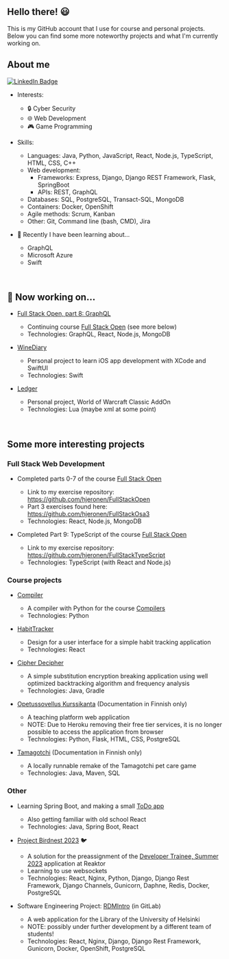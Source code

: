 ## Hello there! :smiley:

This is my GitHub account that I use for course and personal projects. Below you can find some more noteworthy projects and what I'm currently working on.

<!--
**hjeronen/hjeronen** is a ✨ _special_ ✨ repository because its `README.md` (this file) appears on your GitHub profile.

Here are some ideas to get you started:

- 🔭 I’m currently working on ...
- 🌱 I’m currently learning ...
- 👯 I’m looking to collaborate on ...
- 🤔 I’m looking for help with ...
- 💬 Ask me about ...
- 📫 How to reach me: ...
- 😄 Pronouns: ...
- ⚡ Fun fact: ...
-->

## About me

<div id="badges">
  <a href="https://www.linkedin.com/in/heli-eronen-71454a261/">
    <img src="https://img.shields.io/badge/LinkedIn-blue?style=for-the-badge&logo=linkedin&logoColor=white" alt="LinkedIn Badge"/>
  </a>
</div>

- Interests:
  - :lock: Cyber Security
  - :globe_with_meridians: Web Development
  - :video_game: Game Programming
 
- Skills:
  - Languages: Java, Python, JavaScript, React, Node.js, TypeScript, HTML, CSS, C++
  - Web development:
    - Frameworks: Express, Django, Django REST Framework, Flask, SpringBoot
    - APIs: REST, GraphQL
  - Databases: SQL, PostgreSQL, Transact-SQL, MongoDB
  - Containers: Docker, OpenShift
  - Agile methods: Scrum, Kanban
  - Other: Git, Command line (bash, CMD), Jira

- 🌱 Recently I have been learning about...
  - GraphQL
  - Microsoft Azure
  - Swift

<br/>
 
## 🔭 Now working on...

- [Full Stack Open, part 8: GraphQL](https://github.com/hjeronen/FullStackGraphQL)
  - Continuing course [Full Stack Open](https://fullstackopen.com/en/) (see more below)
  - Technologies: GraphQL, React, Node.js, MongoDB
 
- [WineDiary](https://github.com/hjeronen/WineDiary)
  - Personal project to learn iOS app development with XCode and SwiftUI
  - Technologies: Swift

- [Ledger](https://github.com/hjeronen/Ledger)
  - Personal project, World of Warcraft Classic AddOn
  - Technologies: Lua (maybe xml at some point)

<br/>

## Some more interesting projects
 
### Full Stack Web Development

- Completed parts 0-7 of the course [Full Stack Open](https://fullstackopen.com/)
  - Link to my exercise repository: https://github.com/hjeronen/FullStackOpen
  - Part 3 exercises found here: https://github.com/hjeronen/FullStackOsa3
  - Technologies: React, Node.js, MongoDB
 
- Completed Part 9: TypeScript of the course [Full Stack Open](https://fullstackopen.com/en/part9)
  - Link to my exercise repository: https://github.com/hjeronen/FullStackTypeScript
  - Technologies: TypeScript (with React and Node.js)

### Course projects

- [Compiler](https://github.com/hjeronen/compilers_project)
  - A compiler with Python for the course [Compilers](https://hy-compilers.github.io/spring-2024/)
  - Technologies: Python

- [HabitTracker](https://github.com/hjeronen/habitTracker)
  - Design for a user interface for a simple habit tracking application
  - Technologies: React

- [Cipher Decipher](https://github.com/hjeronen/cipher-decipher)
  - A simple substitution encryption breaking application using well optimized backtracking algorithm and frequency analysis
  - Technologies: Java, Gradle
  
- [Opetussovellus Kurssikanta](https://github.com/hjeronen/tsoha-opetussovellus) (Documentation in Finnish only)
  - A teaching platform web application
  - NOTE: Due to Heroku removing their free tier services, it is no longer possible to access the application from browser
  - Technologies: Python, Flask, HTML, CSS, PostgreSQL
  
- [Tamagotchi](https://github.com/hjeronen/ot-harjoitustyo) (Documentation in Finnish only)
  - A locally runnable remake of the Tamagotchi pet care game
  - Technologies: Java, Maven, SQL

### Other

- Learning Spring Boot, and making a small [ToDo app](https://github.com/hjeronen/spring-todo)
  - Also getting familiar with old school React
  - Technologies: Java, Spring Boot, React

- [Project Birdnest 2023](https://github.com/hjeronen/project_birdnest_2023) :bird:
  - A solution for the preassignment of the [Developer Trainee, Summer 2023](https://www.reaktor.com/careers/developer-trainee-summer-2023-6514340002/) application at Reaktor
  - Learning to use websockets
  - Technologies: React, Nginx, Python, Django, Django Rest Framework, Django Channels, Gunicorn, Daphne, Redis, Docker, PostgreSQL
 
- Software Engineering Project: [RDMIntro](https://version.helsinki.fi/rdmintro/rdmintro) (in GitLab)
  - A web application for the Library of the University of Helsinki
  - NOTE: possibly under further development by a different team of students!
  - Technologies: React, Nginx, Django, Django Rest Framework, Gunicorn, Docker, OpenShift, PostgreSQL


